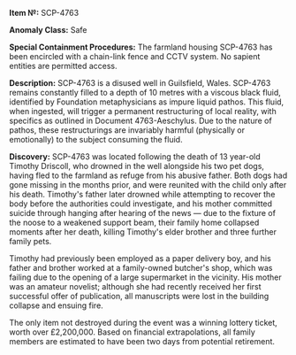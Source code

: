 **Item №:** SCP-4763

**Anomaly Class:** Safe

**Special Containment Procedures:** The farmland housing SCP-4763 has been encircled with a chain-link fence and CCTV system. No sapient entities are permitted access.

**Description:** SCP-4763 is a disused well in Guilsfield, Wales. SCP-4763 remains constantly filled to a depth of 10 metres with a viscous black fluid, identified by Foundation metaphysicians as impure liquid pathos. This fluid, when ingested, will trigger a permanent restructuring of local reality, with specifics as outlined in Document 4763-Aeschylus. Due to the nature of pathos, these restructurings are invariably harmful (physically or emotionally) to the subject consuming the fluid.

**Discovery:** SCP-4763 was located following the death of 13 year-old Timothy Driscoll, who drowned in the well alongside his two pet dogs, having fled to the farmland as refuge from his abusive father. Both dogs had gone missing in the months prior, and were reunited with the child only after his death. Timothy's father later drowned while attempting to recover the body before the authorities could investigate, and his mother committed suicide through hanging after hearing of the news — due to the fixture of the noose to a weakened support beam, their family home collapsed moments after her death, killing Timothy's elder brother and three further family pets.

Timothy had previously been employed as a paper delivery boy, and his father and brother worked at a family-owned butcher's shop, which was failing due to the opening of a large supermarket in the vicinity. His mother was an amateur novelist; although she had recently received her first successful offer of publication, all manuscripts were lost in the building collapse and ensuing fire.

The only item not destroyed during the event was a winning lottery ticket, worth over £2,200,000. Based on financial extrapolations, all family members are estimated to have been two days from potential retirement.